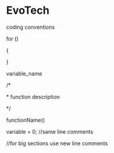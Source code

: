 # EvoTech

coding conventions

for () 

{

}

variable_name

/*

\* function description

*/

functionName()

variable = 0; //same line comments

//for big sections use new line comments

